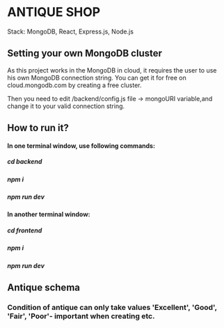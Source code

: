 # ANTIQUE SHOP
Stack: MongoDB, React, Express.js, Node.js
## Setting your own MongoDB cluster
As this project works in the MongoDB in cloud, it requires the user to use his own MongoDB connection string. You can get it for free on cloud.mongodb.com by creating a free cluster.

Then you need to edit /backend/config.js file ->  mongoURI variable,and change it to your valid connection string.


## How to run it?
#### In one terminal window, use following commands:
##### cd backend
##### npm i
##### npm run dev
#### In another terminal window:
##### cd frontend
##### npm i
##### npm run dev

## Antique schema

### Condition of antique can only take values 'Excellent', 'Good', 'Fair', 'Poor'- important when creating etc.
